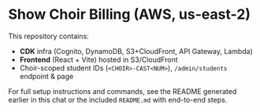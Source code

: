 # Show Choir Billing (AWS, us-east-2)

This repository contains:
- **CDK** infra (Cognito, DynamoDB, S3+CloudFront, API Gateway, Lambda)
- **Frontend** (React + Vite) hosted in S3/CloudFront
- Choir-scoped student IDs (`<CHOIR>-CAST<NUM>`), `/admin/students` endpoint & page

For full setup instructions and commands, see the README generated earlier in this chat or the included `README.md` with end-to-end steps.
